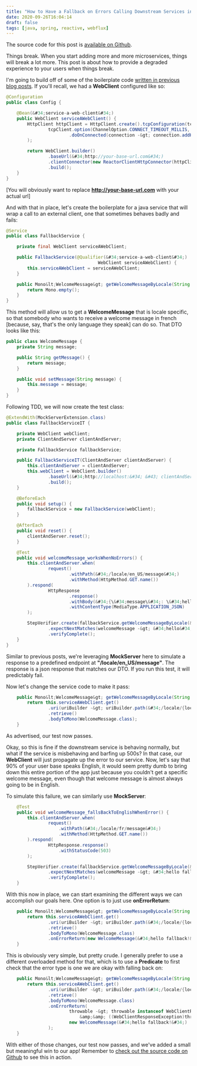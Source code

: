 ```yaml
---
title: "How to Have a Fallback on Errors Calling Downstream Services in Spring Boot Webflux"
date: 2020-09-26T16:04:14
draft: false
tags: [java, spring, reactive, webflux]
---
```


The source code for this post is [available on Github](https://github.com/nfisher23/reactive-programming-webflux/tree/master/api-calls-and-resilience).

Things break. When you start adding more and more microservices, things will break a lot more. This post is about how to provide a degraded experience to your users when things break.

I&#39;m going to build off of some of the boilerplate code [written in previous blog posts](https://nickolasfisher.com/blog/How-to-Make-Sequential-API-Calls-and-Merge-the-Results-In-Spring-Boot-Webflux). If you&#39;ll recall, we had a **WebClient** configured like so:

```java
@Configuration
public class Config {

    @Bean(&#34;service-a-web-client&#34;)
    public WebClient serviceAWebClient() {
        HttpClient httpClient = HttpClient.create().tcpConfiguration(tcpClient -&gt;
                tcpClient.option(ChannelOption.CONNECT_TIMEOUT_MILLIS, 1000)
                        .doOnConnected(connection -&gt; connection.addHandlerLast(new ReadTimeoutHandler(1000, TimeUnit.MILLISECONDS)))
        );

        return WebClient.builder()
                .baseUrl(&#34;http://your-base-url.com&#34;)
                .clientConnector(new ReactorClientHttpConnector(httpClient))
                .build();
    }
}

```

\[You will obviously want to replace **http://your-base-url.com** with your actual url\]

And with that in place, let&#39;s create the boilerplate for a java service that will wrap a call to an external client, one that sometimes behaves badly and fails:

```java
@Service
public class FallbackService {

    private final WebClient serviceAWebClient;

    public FallbackService(@Qualifier(&#34;service-a-web-client&#34;)
                                   WebClient serviceAWebClient) {
        this.serviceAWebClient = serviceAWebClient;
    }

    public Mono&lt;WelcomeMessage&gt; getWelcomeMessageByLocale(String locale) {
        return Mono.empty();
    }
}

```

This method will allow us to get a **WelcomeMessage** that is locale specific, so that somebody who wants to receive a welcome message in french \[because, say, that&#39;s the only language they speak\] can do so. That DTO looks like this:

```java
public class WelcomeMessage {
    private String message;

    public String getMessage() {
        return message;
    }

    public void setMessage(String message) {
        this.message = message;
    }
}

```

Following TDD, we will now create the test class:

```java
@ExtendWith(MockServerExtension.class)
public class FallbackServiceIT {

    private WebClient webClient;
    private ClientAndServer clientAndServer;

    private FallbackService fallbackService;

    public FallbackServiceIT(ClientAndServer clientAndServer) {
        this.clientAndServer = clientAndServer;
        this.webClient = WebClient.builder()
                .baseUrl(&#34;http://localhost:&#34; &#43; clientAndServer.getPort())
                .build();
    }

    @BeforeEach
    public void setup() {
        fallbackService = new FallbackService(webClient);
    }

    @AfterEach
    public void reset() {
        clientAndServer.reset();
    }

    @Test
    public void welcomeMessage_worksWhenNoErrors() {
        this.clientAndServer.when(
                request()
                        .withPath(&#34;/locale/en_US/message&#34;)
                        .withMethod(HttpMethod.GET.name())
        ).respond(
                HttpResponse
                        .response()
                        .withBody(&#34;{\&#34;message\&#34;: \&#34;hello\&#34;}&#34;)
                        .withContentType(MediaType.APPLICATION_JSON)
        );

        StepVerifier.create(fallbackService.getWelcomeMessageByLocale(&#34;en_US&#34;))
                .expectNextMatches(welcomeMessage -&gt; &#34;hello&#34;.equals(welcomeMessage.getMessage()))
                .verifyComplete();
    }
}

```

Similar to previous posts, we&#39;re leveraging **MockServer** here to simulate a response to a predefined endpoint at **&#34;/locale/en\_US/message&#34;**. The response is a json response that matches our DTO. If you run this test, it will predictably fail.

Now let&#39;s change the service code to make it pass:

```java
    public Mono&lt;WelcomeMessage&gt; getWelcomeMessageByLocale(String locale) {
        return this.serviceAWebClient.get()
                .uri(uriBuilder -&gt; uriBuilder.path(&#34;/locale/{locale}/message&#34;).build(locale))
                .retrieve()
                .bodyToMono(WelcomeMessage.class);
    }

```

As advertised, our test now passes.

Okay, so this is fine if the downstream service is behaving normally, but what if the service is misbehaving and barfing up 500s? In that case, our **WebClient** will just propagate up the error to our service. Now, let&#39;s say that 90% of your user base speaks English, it would seem pretty dumb to bring down this entire portion of the app just because you couldn&#39;t get a specific welcome message, even though that welcome message is almost always going to be in English.

To simulate this failure, we can similarly use **MockServer**:

```java
    @Test
    public void welcomeMessage_fallsBackToEnglishWhenError() {
        this.clientAndServer.when(
                request()
                    .withPath(&#34;/locale/fr/message&#34;)
                    .withMethod(HttpMethod.GET.name())
        ).respond(
                HttpResponse.response()
                    .withStatusCode(503)
        );

        StepVerifier.create(fallbackService.getWelcomeMessageByLocale(&#34;fr&#34;))
                .expectNextMatches(welcomeMessage -&gt; &#34;hello fallback!&#34;.equals(welcomeMessage.getMessage()))
                .verifyComplete();
    }

```

With this now in place, we can start examining the different ways we can accomplish our goals here. One option is to just use **onErrorReturn**:

```java
    public Mono&lt;WelcomeMessage&gt; getWelcomeMessageByLocale(String locale) {
        return this.serviceAWebClient.get()
                .uri(uriBuilder -&gt; uriBuilder.path(&#34;/locale/{locale}/message&#34;).build(locale))
                .retrieve()
                .bodyToMono(WelcomeMessage.class)
                .onErrorReturn(new WelcomeMessage(&#34;hello fallback!&#34;));
    }

```

This is obviously very simple, but pretty crude. I generally prefer to use a different overloaded method for that, which is to use a **Predicate** to first check that the error type is one we are okay with falling back on:

```java
    public Mono&lt;WelcomeMessage&gt; getWelcomeMessageByLocale(String locale) {
        return this.serviceAWebClient.get()
                .uri(uriBuilder -&gt; uriBuilder.path(&#34;/locale/{locale}/message&#34;).build(locale))
                .retrieve()
                .bodyToMono(WelcomeMessage.class)
                .onErrorReturn(
                        throwable -&gt; throwable instanceof WebClientResponseException
                            &amp;&amp; ((WebClientResponseException)throwable).getStatusCode().is5xxServerError(),
                        new WelcomeMessage(&#34;hello fallback!&#34;)
                );
    }

```

With either of those changes, our test now passes, and we&#39;ve added a small but meaningful win to our app! Remember to [check out the source code on Github](https://github.com/nfisher23/reactive-programming-webflux/tree/master/api-calls-and-resilience) to see this in action.
